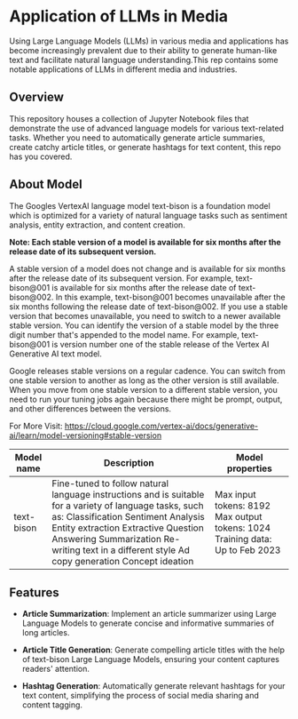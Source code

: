 # Application of LLMs in Media

Using Large Language Models (LLMs) in various media and applications has become increasingly prevalent due to their ability to generate human-like text and facilitate natural language understanding.This rep contains some notable applications of LLMs in different media and industries.

## Overview

This repository houses a collection of Jupyter Notebook files that demonstrate the use of advanced language models for various text-related tasks. Whether you need to automatically generate article summaries, create catchy article titles, or generate hashtags for text content, this repo has you covered.

## About Model
The Googles VertexAI language model text-bison is a foundation model which is optimized for a variety of natural language tasks such as sentiment analysis, entity extraction, and content creation.

**Note: Each stable version of a model is available for six months after the release date of its subsequent version.**

A stable version of a model does not change and is available for six months after the release date of its subsequent version. For example, text-bison@001 is available for six months after the release date of text-bison@002. In this example, text-bison@001 becomes unavailable after the six months following the release date of text-bison@002. If you use a stable version that becomes unavailable, you need to switch to a newer available stable version. You can identify the version of a stable model by the three digit number that's appended to the model name. For example, text-bison@001 is version number one of the stable release of the Vertex AI Generative AI text model.

Google releases stable versions on a regular cadence. You can switch from one stable version to another as long as the other version is still available. When you move from one stable version to a different stable version, you need to run your tuning jobs again because there might be prompt, output, and other differences between the versions.

For More Visit: https://cloud.google.com/vertex-ai/docs/generative-ai/learn/model-versioning#stable-version

| Model name  | Description  | Model properties                   |
|-------------|--------------|-----------------------------------|
| text-bison  | Fine-tuned to follow natural language instructions and is suitable for a variety of language tasks, such as: Classification Sentiment Analysis Entity extraction Extractive Question Answering Summarization Re-writing text in a different style Ad copy generation Concept ideation | Max input tokens: 8192 Max output tokens: 1024 Training data: Up to Feb 2023 |


## Features

- **Article Summarization**: Implement an article summarizer using Large Language Models to generate concise and informative summaries of long articles.

- **Article Title Generation**: Generate compelling article titles with the help of text-bison Large Language Models, ensuring your content captures readers' attention.

- **Hashtag Generation**: Automatically generate relevant hashtags for your text content, simplifying the process of social media sharing and content tagging.

